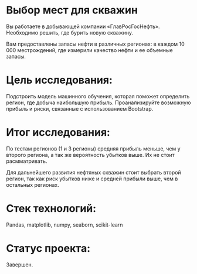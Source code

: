 # Выбор мест для скважин
Вы работаете в добывающей компании «ГлавРосГосНефть». Необходимо решить, где бурить новую скважину.

Вам предоставлены запасы нефти в различных регионах: в каждом 10 000 местрождений, где измерили качество нефти и ее объемные запасы.

# Цель исследования:
Подстроить модель машинного обучения, которая поможет определить регион, где добыча наибольшую прибыль. Проанализируйте возможную прибыль и риски, связанные с использованием Bootstrap.

# Итог исследования:
По тестам регионов (1 и 3 регионы) средняя прибыль меньше, чем у второго региона, а так же вероятность убытков выше. Их не стоит расмматривать.

Для дальнейшего развития нефтяных скважин стоит выбрать второй регион, так как риск убытков ниже и средней прибыли выше, чем в остальных регионах.

# Стек технологий:
Pandas, matplotlib, numpy, seaborn, scikit-learn

# Статус проекта:
Завершен.
